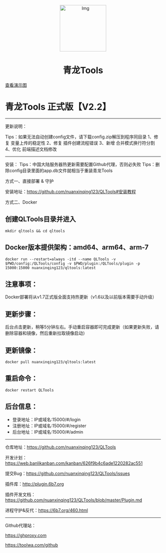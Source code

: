 <!--suppress HtmlDeprecatedAttribute -->
<p align="center">
  <a href="https://github.com/whyour/qinglong">
    <img width="150" src="https://z3.ax1x.com/2021/11/18/I7MpAe.png" alt="Img">
  </a>
</p>

<h1 align="center">青龙Tools</h1>
<p><a href="https://github.com/nuanxinqing123/QLTools#%E6%BC%94%E7%A4%BA%E5%9B%BE">查看演示图</a></p>
 
# 青龙Tools 正式版【V2.2】

----------------------------------------

更新说明：

Tips：如果无法自动创建config文件，请下载config.zip解压到程序同目录
1、修复 变量上传的稳定性
2、修复 插件创建流程错误
3、新增 合并模式换行符分割
4、优化 前端描述文档修改

----------------------------------------

安装：
Tips：中国大陆服务器热更新需要配置Github代理，否则必失败
Tips：删除config目录里面的app.db文件就相当于重装青龙Tools

方式一、直接部署 & 守护

安装地址：https://github.com/nuanxinqing123/QLTools#安装教程

方式二、Docker

## 创建QLTools目录并进入
```shell
mkdir qltools && cd qltools
```
## Docker版本提供架构：amd64、arm64、arm-7
```shell
docker run --restart=always -itd --name QLTools -v $PWD/config:/QLTools/config -v $PWD/plugin:/QLTools/plugin -p 15000:15000 nuanxinqing123/qltools:latest
```
## 注意事项：
Docker部署将从v1.7正式版全面支持热更新（v1.6以及以前版本需要手动升级）
## 更新步骤：
后台点击更新，稍等5分钟左右。手动重启容器即可完成更新（如果更新失败，请删除容器和镜像，然后重新拉取镜像启动）
## 更新镜像：
```shell
docker pull nuanxinqing123/qltools:latest
```
## 重启命令：
```shell
docker restart QLTools
```


## 后台信息：
- 登录地址：IP或域名:15000/#/login
- 注册地址：IP或域名:15000/#/register
- 后台地址：IP或域名:15000/#/admin

----------------------------------------

仓库地址：https://github.com/nuanxinqing123/QLTools

开发计划：https://web.banlikanban.com/kanban/626f9b4c6ade1220282ac551

提交Bug：https://github.com/nuanxinqing123/QLTools/issues

插件库：http://plugin.6b7.org

插件开发文档：https://github.com/nuanxinqing123/QLTools/blob/master/Plugin.md

进程守护&反代：https://6b7.org/460.html

----------------------------------------

Github代理站：

https://ghproxy.com

https://toolwa.com/github
